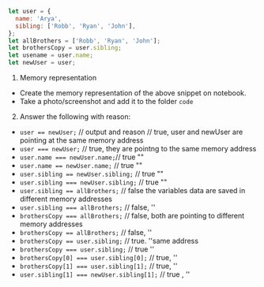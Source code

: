 ```js
let user = {
  name: 'Arya',
  sibling: ['Robb', 'Ryan', 'John'],
};
let allBrothers = ['Robb', 'Ryan', 'John'];
let brothersCopy = user.sibling;
let usename = user.name;
let newUser = user;
```

1. Memory representation

- Create the memory representation of the above snippet on notebook.
- Take a photo/screenshot and add it to the folder `code`

<!-- To add this image here use ![name](./hello.jpg) -->

2. Answer the following with reason:

- `user == newUser;` // output and reason // true, user and newUser are pointing at the same memory address
- `user === newUser;` // true, they are pointng to the same memory address
- `user.name === newUser.name;`// true ""
- `user.name == newUser.name;` // true ""
- `user.sibling == newUser.sibling;` // true ""
- `user.sibling === newUser.sibling;` // true ""
- `user.sibling == allBrothers;` // false the variables data are saved in different memory addresses
- `user.sibling === allBrothers;` // false, ''
- `brothersCopy === allBrothers;` // false, both are pointing to different memory addresses
- `brothersCopy == allBrothers;` // false, ''
- `brothersCopy == user.sibling;` // true. ''same address
- `brothersCopy === user.sibling;` // true ''
- `brothersCopy[0] === user.sibling[0];` // true, ''
- `brothersCopy[1] === user.sibling[1];` // true, ''
- `user.sibling[1] === newUser.sibling[1];` // true , ''
